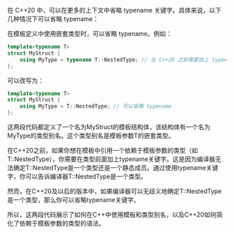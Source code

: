 在 C++20 中，可以在更多的上下文中省略 typename 关键字。具体来说，以下几种情况下可以省略 typename：

在模板定义中使用嵌套类型时，可以省略 typename。例如：

```cpp
template<typename T>
struct MyStruct {
    using MyType = typename T::NestedType; // 在 C++20 之前需要加上 typename
};
```

可以改写为：

```cpp
template<typename T>
struct MyStruct {
    using MyType = T::NestedType; // 可以省略 typename
};
```

这两段代码都定义了一个名为MyStruct的模板结构体，该结构体有一个名为MyType的类型别名。这个类型别名是模板参数T的嵌套类型。

在C++20之前，如果你想在模板中引用一个依赖于模板参数的类型（如T::NestedType），你需要在类型前面加上typename关键字。这是因为编译器无法确定T::NestedType是一个类型还是一个静态成员。通过使用typename关键字，你可以告诉编译器T::NestedType是一个类型。

然而，在C++20及以后的版本中，如果编译器可以无歧义地确定T::NestedType是一个类型，那么你可以省略typename关键字。

所以，这两段代码展示了如何在C++中使用模板和类型别名，以及C++20如何简化了依赖于模板参数的类型的语法。
